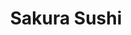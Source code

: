 ---
layout: place
title: "Sakura Sushi"
permalink: /idaho/eagle/sakura-sushi.html
stateAbbr: ID
stateName: Idaho
cityName: Eagle
place_id: ChIJ9SAwKgBVrlQRWMsz47jbH8c
photos:
  - name: >-
      places/ChIJ9SAwKgBVrlQRWMsz47jbH8c/photos/AeeoHcLH_VonPhOxXhNADTxmZ2i6bLb59ggqajvub7nZR3O3y00pKs8Fn043VA7AcsmY8poN7GzfemW6VsJgVeyhPZvmOGRpYwzEOKtemy0aLLWRgMyTschHxFAEPHZLIj1tJsvm136DyrmNRlHj0Ba5VgnmZ4Zb0uzKHZKzixN4EHI1HYe5IxazOBR2KY7No_gjkj5tqY_4f63Bwezsnz8p4NERlW-TU2TJf20E99_EdScd0Zp_-RefsxMN6TWpwDV0MCauqVLYglca93_x9DUY0E7sLk1k4wpRKKIpwRU-FnDwObd8Hg5hx4AxSVM14StDJ8UCg4ZCOWr6GFpUjjBw11tqSDLcRkOluG7K0gW77aPdDs7gjf-3z7hd1z6RQxqhAH_XjXXcDBAUi8DzsXhOiBefqGNYlG7hreLfD0wN2YD8mw
    widthPx: 4032
    heightPx: 3024
    authorAttributions:
      - displayName: Qiman Huang
        uri: https://maps.google.com/maps/contrib/115319815706950346832
        photoUri: >-
          https://lh3.googleusercontent.com/a-/ALV-UjUmtOCIbATTSC8O8_vuTa_qTPvpjdYcfhRRBVn2XnWJ3HISP0I=s100-p-k-no-mo
    flagContentUri: >-
      https://www.google.com/local/imagery/report/?cb_client=maps_api_places.places_api&image_key=!1e10!2sCIHM0ogKEICAgICLmdn5dg&hl=en-US
    googleMapsUri: >-
      https://www.google.com/maps/place//data=!3m4!1e2!3m2!1sCIHM0ogKEICAgICLmdn5dg!2e10!4m2!3m1!1s0x54ae55002a3020f5:0xc71fdbb8e333cb58
  - name: >-
      places/ChIJ9SAwKgBVrlQRWMsz47jbH8c/photos/AeeoHcLxSp8uGq6ad8Jgw6qMexfcW-cebI0i1hDiZff-pt94Bn6uxifh22COWpaCgYD3CyIyK7ZtLARvS9OLTCAjcL_UrB1oozxT5UPqMZ8qlOpAgPU8Iefo8NG6Ft5ZOMr3qKcfbMyix7A3EjGznPc9CCuBFmJIHNjaQaJNV5WogEyH_G6qtwzB7n1NycNwERxxgxvkwfM_2DWlAkPwddCrymv-AeNEGNxnNDbmzRUVnmBeadTaHfioXebobUOq2qNJuZu5HILijf0H5krlh46_0kI7ctyMJr-l4VZCNOY5Xk0lU_keUdMCKv1nob2kRq00HnYdxuLUOVwzQyELaN2eSRV7a9STHp_8PrbQ5pxpEcYdeKuhXljENH714gF9IIHV3AQv0YLqGkFDgVYyT31pSwOkNNSuN4tUb5D2B12qALPyYkl96eCYrC4CtWyXIz40
    widthPx: 4032
    heightPx: 3024
    authorAttributions:
      - displayName: Qiman Huang
        uri: https://maps.google.com/maps/contrib/115319815706950346832
        photoUri: >-
          https://lh3.googleusercontent.com/a-/ALV-UjUmtOCIbATTSC8O8_vuTa_qTPvpjdYcfhRRBVn2XnWJ3HISP0I=s100-p-k-no-mo
    flagContentUri: >-
      https://www.google.com/local/imagery/report/?cb_client=maps_api_places.places_api&image_key=!1e10!2sCIABIhAGbyfQIhLfV2ejuzYAADPF&hl=en-US
    googleMapsUri: >-
      https://www.google.com/maps/place//data=!3m4!1e2!3m2!1sCIABIhAGbyfQIhLfV2ejuzYAADPF!2e10!4m2!3m1!1s0x54ae55002a3020f5:0xc71fdbb8e333cb58
  - name: >-
      places/ChIJ9SAwKgBVrlQRWMsz47jbH8c/photos/AeeoHcJT8R_8dpodxuTn0ZMgKl3ol6Eq7_v259gbyxrDtTPfY_v2dLBXBpMhLnilkqKgDNcVLZbWoPERsARiv-WSbNydazzLXj_tCDJu04inNCFnqP5DQTmVYtb7bogQ4pTjPPd6QXYRGqla3D63jcAtuk9pzUzDCdmkFo8UbTVUQIIgAXEgoePU5Gfm6o9F0Tb70-0Zu2G1hYVEb2Di_CvQ8k05o0NgB1HNPgXezxMPbb38cTl1RTWdNOch3jHoOSc8FtoEoL0HGLg_RrqRtunDqRkdCI8NGL-WckCESPMqu1ML2t2Y1QpTbzkbDuSQx_LPGtSH1O58SMUBtucyv9S_TfuePp7yHKw_SQlQcBmfw0rebgTbWm8ePVacdVueVk7xn94qzqRJvb4CkgxPE3X-Dq4QKSVxy3XTjUTXgDO8PcM1545Wty_iEx8Pn-4fXJf5
    widthPx: 3024
    heightPx: 4032
    authorAttributions:
      - displayName: Qiman Huang
        uri: https://maps.google.com/maps/contrib/115319815706950346832
        photoUri: >-
          https://lh3.googleusercontent.com/a-/ALV-UjUmtOCIbATTSC8O8_vuTa_qTPvpjdYcfhRRBVn2XnWJ3HISP0I=s100-p-k-no-mo
    flagContentUri: >-
      https://www.google.com/local/imagery/report/?cb_client=maps_api_places.places_api&image_key=!1e10!2sCIABIhAGbwPTyQ69NWejuzYAAvzI&hl=en-US
    googleMapsUri: >-
      https://www.google.com/maps/place//data=!3m4!1e2!3m2!1sCIABIhAGbwPTyQ69NWejuzYAAvzI!2e10!4m2!3m1!1s0x54ae55002a3020f5:0xc71fdbb8e333cb58
  - name: >-
      places/ChIJ9SAwKgBVrlQRWMsz47jbH8c/photos/AeeoHcIeIztnAbXrkYSyZ9UQp6Iyq0eoi0DzuUiJpKm1Z9D8PI9-xKPV1FlvWSFzrdhgCfybK0970GHb_ru9H4MNk8ILSkAh_ls0-8hTr0UZ3GZr9GwfSkGx5uAU116ZQofwQXYKFwGCqaZ5phTuRnqUmWdA-RQPROu_1ptv5LvE1eWLeNFIvbFZ3gW62g5q-nuJo0b0dESLT-oEzvCqKdBDJMOUvzoreBJnlZ3VBi9a-FNgtzqLM3P7gIxLlG9vV10-r38f0OYHUHEh6SaFYVTxS_VMTAy5j2-REJw9674ddhLMCIIYG6x4f2VkmSG6o6cQUplr0D0paZPQNfUU0F-1ybJVKs8VIhNK8FI5Hut6qTfuQj7UYgpVlzntqiuD9RDYevXdYiUnC-7uQKDDU200_ZGaE5JREEG1sD1hiLZDgqiOrT0
    widthPx: 1033
    heightPx: 1352
    authorAttributions:
      - displayName: Tucker Barker
        uri: https://maps.google.com/maps/contrib/106558125504974300489
        photoUri: >-
          https://lh3.googleusercontent.com/a-/ALV-UjW2HSFrUKTcalrAekt5RF7Z9vCzJJ1NMtDhcN3aeRtnhDHVJIolGg=s100-p-k-no-mo
    flagContentUri: >-
      https://www.google.com/local/imagery/report/?cb_client=maps_api_places.places_api&image_key=!1e10!2sCIHM0ogKEICAgID31OrKxQE&hl=en-US
    googleMapsUri: >-
      https://www.google.com/maps/place//data=!3m4!1e2!3m2!1sCIHM0ogKEICAgID31OrKxQE!2e10!4m2!3m1!1s0x54ae55002a3020f5:0xc71fdbb8e333cb58
  - name: >-
      places/ChIJ9SAwKgBVrlQRWMsz47jbH8c/photos/AeeoHcIW584W3B2svHhJ2WZXELNp2H2k23OUwU_KgeQpgVmtqVoQhxcaEVNcSZkMWaFbNWjYjcrl5Xcsle1FE54Mm7ZEHjZBZK0HkuJpCaz25huzIJ86f0n3TKF-Wqu8sEi9_Bqcd8-IUvnmhALqdyGVpcl5u0EmEAWGAZAvqsYqQ2IwqcnEPxSUbuCcwYzbUPTwXfu-AcbO2G5uAu35rdHUxi1in07yJzn7Sy_N5mYKCYe8F9GqKKi-rotHf63e_1DfOSeb40fALX-kMqPwxgKTT3PD2pswbDyI9hB1ZqS3SfRawFXzmZvmutAtuxZ4t8sb3TExSUSiWhRKzxXNBFb7UtRdliGBYRoxoDXvLOlullMU4AjBkNKk3hxMS6PAIj3_G9XF4zrJXMI0xDaH466STt7eFccQ7Q9sMHc6pnSfTVo-VnONGYVArrVkvRbYhwKe
    widthPx: 3385
    heightPx: 3024
    authorAttributions:
      - displayName: Qiman Huang
        uri: https://maps.google.com/maps/contrib/115319815706950346832
        photoUri: >-
          https://lh3.googleusercontent.com/a-/ALV-UjUmtOCIbATTSC8O8_vuTa_qTPvpjdYcfhRRBVn2XnWJ3HISP0I=s100-p-k-no-mo
    flagContentUri: >-
      https://www.google.com/local/imagery/report/?cb_client=maps_api_places.places_api&image_key=!1e10!2sCIABIhAGbyw7gyi5Y2ejuzYAAZgp&hl=en-US
    googleMapsUri: >-
      https://www.google.com/maps/place//data=!3m4!1e2!3m2!1sCIABIhAGbyw7gyi5Y2ejuzYAAZgp!2e10!4m2!3m1!1s0x54ae55002a3020f5:0xc71fdbb8e333cb58
  - name: >-
      places/ChIJ9SAwKgBVrlQRWMsz47jbH8c/photos/AeeoHcL_duquN4Uy2fQDLHNeI5LPrqekVFTNyWwGvIzKSEYPJCNaU8e3ucqN524M1qdefT6pBekX_KBkLjgDj_a-TJAlpVUA8YuRG8UzZ1RiAc5cg0NviTbIsyTKjww04HKeaNujpjT9zeFT0vxEXaGnJHLmtuTPf6Q5b3XJnYJAAlhrRQeBZF_AgCQlhMpbgeuRj5yRPQqwDXxjMQtcu7ut4I3_5V9Ckeb0AtUMITxzxElwS-nMHdv0Iq_5PS9tp0A26j03RTfj1kjoO7lmWRSX72TFJQdgRzhO1j21sFjKSWysAy6-_Otv-VjnBXzWygcO2Bda3Ne1Qv4JhWHw6nIbAZV1Q0uHh84FQoeoYAyUkUqnvOrB4VcD76ooT4LJavEgCqvdqypXqlsTjDolDJsx56hPQwyRuaZadzIAudM-0gLGBA
    widthPx: 4032
    heightPx: 3024
    authorAttributions:
      - displayName: Qiman Huang
        uri: https://maps.google.com/maps/contrib/115319815706950346832
        photoUri: >-
          https://lh3.googleusercontent.com/a-/ALV-UjUmtOCIbATTSC8O8_vuTa_qTPvpjdYcfhRRBVn2XnWJ3HISP0I=s100-p-k-no-mo
    flagContentUri: >-
      https://www.google.com/local/imagery/report/?cb_client=maps_api_places.places_api&image_key=!1e10!2sCIHM0ogKEICAgICr49WRBA&hl=en-US
    googleMapsUri: >-
      https://www.google.com/maps/place//data=!3m4!1e2!3m2!1sCIHM0ogKEICAgICr49WRBA!2e10!4m2!3m1!1s0x54ae55002a3020f5:0xc71fdbb8e333cb58
  - name: >-
      places/ChIJ9SAwKgBVrlQRWMsz47jbH8c/photos/AeeoHcLZ83J4GG5JURUEps13Wsc8tSik7O7ZV-CPduhINL3CYEXl1vs7t6JPu1n49BPbmLJA0fb_CFsanylAmdrl13Ik0q3seMNBlToCorzwfSotMWh14tlG9GPM16KpiAkrOBnq3sm36FUzDdy7Zbk_FZZMRf4W5FKY369s4JuJ30bAf-EVO9hbtzHTRoLCkjVXU6y0UHW-FIW3KylR7MpFJu7UlRhrZH9q84jB-sxb2RUupc5seiLqsTLl064Al1Vg3i6gytqOEMoCSzLAjZEyUDIQxu5DBt6707cfiws34JZa24ARnWmvcLXwoJUfOa6t-_wN01XKWmZWijOWY1NvbtrQZSzx-CwgOLgvoRX1-aIfW5Hk6n_fg2tGEOmCLCROKj-FkXMZMPot2sJQJpiNwzUf-vkP1CGDVEBgmv1mSCPA42kWvZFxw9Z7QEQdLw
    widthPx: 2845
    heightPx: 3804
    authorAttributions:
      - displayName: Qiman Huang
        uri: https://maps.google.com/maps/contrib/115319815706950346832
        photoUri: >-
          https://lh3.googleusercontent.com/a-/ALV-UjUmtOCIbATTSC8O8_vuTa_qTPvpjdYcfhRRBVn2XnWJ3HISP0I=s100-p-k-no-mo
    flagContentUri: >-
      https://www.google.com/local/imagery/report/?cb_client=maps_api_places.places_api&image_key=!1e10!2sCIABIhAGbyw7gyi5Y2ejuzUAClNL&hl=en-US
    googleMapsUri: >-
      https://www.google.com/maps/place//data=!3m4!1e2!3m2!1sCIABIhAGbyw7gyi5Y2ejuzUAClNL!2e10!4m2!3m1!1s0x54ae55002a3020f5:0xc71fdbb8e333cb58
  - name: >-
      places/ChIJ9SAwKgBVrlQRWMsz47jbH8c/photos/AeeoHcLzwS1QcT2uu_zhkDbExlohLryDXfAxVwdfoW9xecs1UePqb4dUxr6qZ6W6YWsD9Pvv4_aCK9_fnSy5IFxXpMAnpbtlEutTclD3pplYo_HJHOmAEpbrHXSg-tN5H_Xo283CjtQBl3MqCdcPqr6RqbTzRok58AdmWoDTNt9uXUsr3UBN2B31wZ_ry1eitCPHNWEN4RiuMXhsllrruo2dI_Yai_dmx01yRBouTRyXKBXKxUvc9cPu_y3PWdZzMdEwy8LugBNCKK2w7AcPEeXhp6rABeFLKWwk1bUHeuPCkxq0KEKObaQIGqd3IoPzZXC7rRsm7Tms282jUUT329VrSBqruuK8tdUQWenZS_QvoYSJVpGYEKJ1OaiS7DG3IALHVTsbfTocrevkw-PE1VunPNodr_DhiN4IUlLST42boBZ12g
    widthPx: 4032
    heightPx: 3024
    authorAttributions:
      - displayName: Qiman Huang
        uri: https://maps.google.com/maps/contrib/115319815706950346832
        photoUri: >-
          https://lh3.googleusercontent.com/a-/ALV-UjUmtOCIbATTSC8O8_vuTa_qTPvpjdYcfhRRBVn2XnWJ3HISP0I=s100-p-k-no-mo
    flagContentUri: >-
      https://www.google.com/local/imagery/report/?cb_client=maps_api_places.places_api&image_key=!1e10!2sCIHM0ogKEICAgICr49XbFQ&hl=en-US
    googleMapsUri: >-
      https://www.google.com/maps/place//data=!3m4!1e2!3m2!1sCIHM0ogKEICAgICr49XbFQ!2e10!4m2!3m1!1s0x54ae55002a3020f5:0xc71fdbb8e333cb58
  - name: >-
      places/ChIJ9SAwKgBVrlQRWMsz47jbH8c/photos/AeeoHcJla1R6_kWCSqLNGR0_VPnZs7Vs73mj1vjT2mWqkHK7vb8SNZdQfBcUeUFjmllX01DLi-Lt2X9m3AhqeZYadSAyQTaZvNVS-UZZvcAU8dMOcZl9yCy2cWuTVW4c7eTKACY_xi6V-7VTt-1dr1EykferviuHxXoSJpfOOp5AD89fyneXsGPmyT2BUKqv43CLYzRrapg3gUIEOVWcxcWZMbJL5zIVO5aezLeDZj2VzyHVNDempoi_ZqW_EfR6Snce90cf1mm6ZAhKmDD7pe_RnS-twfp5TzDvIDjQRW_WGKtV8EMyrbhvUz_RNcsgTKfttlEmohHz588CrgQCOFeskS6pwvxguU1QVfk2kCvtC5KfhVqc9r7U2Kkak9UHwzFOmERMijNNQvnZNMVzukEEuVYE12GCJ1weOnfUSyZNsu-jb78q
    widthPx: 4032
    heightPx: 3024
    authorAttributions:
      - displayName: Qiman Huang
        uri: https://maps.google.com/maps/contrib/115319815706950346832
        photoUri: >-
          https://lh3.googleusercontent.com/a-/ALV-UjUmtOCIbATTSC8O8_vuTa_qTPvpjdYcfhRRBVn2XnWJ3HISP0I=s100-p-k-no-mo
    flagContentUri: >-
      https://www.google.com/local/imagery/report/?cb_client=maps_api_places.places_api&image_key=!1e10!2sCIHM0ogKEICAgICr49XbmQE&hl=en-US
    googleMapsUri: >-
      https://www.google.com/maps/place//data=!3m4!1e2!3m2!1sCIHM0ogKEICAgICr49XbmQE!2e10!4m2!3m1!1s0x54ae55002a3020f5:0xc71fdbb8e333cb58
  - name: >-
      places/ChIJ9SAwKgBVrlQRWMsz47jbH8c/photos/AeeoHcKrJMDmQv5ELBBsohWID08tTThWRSAn1F6cXCrxWyxqH9gWEGavqbCc67OZZR6xalZY4PGpKzDO9XJUgBgfbR9O9TZAWSzKJ2b3CXbNiy_S6_Zh_h5-Mrg176QPDudRNB1zRuh6kbErGNEMtv4EEPcXpVIcnI2dypwJXps1AXyia0tUS53N_6gRi1DWSeejQmOk0n8WSo7yaHBmWBTG44zOnLJspFw-J4XO_UmPA-v_h1IiPg6ZQTAEOc131NICOdeDNMtY5oVzqkak8L5dwmF4vVh-iizUICA0WAuEvb5TN9ZmatVfcdOaxca9jX87hxNAixF0WLUcNYdQEUVnqbE1cQTyukMQ5ZEpb1O7Ev2J78KDLCE9VOHFtH_joVFo_4G3uMWuVmAz3J8sBIpJXChl1t-lqEzg6uHulqFge6s
    widthPx: 4032
    heightPx: 3024
    authorAttributions:
      - displayName: Qiman Huang
        uri: https://maps.google.com/maps/contrib/115319815706950346832
        photoUri: >-
          https://lh3.googleusercontent.com/a-/ALV-UjUmtOCIbATTSC8O8_vuTa_qTPvpjdYcfhRRBVn2XnWJ3HISP0I=s100-p-k-no-mo
    flagContentUri: >-
      https://www.google.com/local/imagery/report/?cb_client=maps_api_places.places_api&image_key=!1e10!2sCIHM0ogKEICAgICr49WRYA&hl=en-US
    googleMapsUri: >-
      https://www.google.com/maps/place//data=!3m4!1e2!3m2!1sCIHM0ogKEICAgICr49WRYA!2e10!4m2!3m1!1s0x54ae55002a3020f5:0xc71fdbb8e333cb58
address: 3210 E Chinden Blvd, Eagle, ID 83616, USA
street: 3210 E Chinden Blvd
city: Eagle
state: ID
zip: '83616'
country: USA
neighborhood: null
latitude: '43.663418'
longitude: '-116.352066'
accessibility_options:
  wheelchairAccessibleParking: true
  wheelchairAccessibleEntrance: true
  wheelchairAccessibleSeating: true
business_status: OPERATIONAL
name: Sakura Sushi
google_maps_links:
  directionsUri: >-
    https://www.google.com/maps/dir//''/data=!4m7!4m6!1m1!4e2!1m2!1m1!1s0x54ae55002a3020f5:0xc71fdbb8e333cb58!3e0
  placeUri: https://maps.google.com/?cid=14348428524957977432
  writeAReviewUri: >-
    https://www.google.com/maps/place//data=!4m3!3m2!1s0x54ae55002a3020f5:0xc71fdbb8e333cb58!12e1
  reviewsUri: >-
    https://www.google.com/maps/place//data=!4m4!3m3!1s0x54ae55002a3020f5:0xc71fdbb8e333cb58!9m1!1b1
  photosUri: >-
    https://www.google.com/maps/place//data=!4m3!3m2!1s0x54ae55002a3020f5:0xc71fdbb8e333cb58!10e5
primary_type: Japanese Restaurant
opening_hours:
  regular: null
  current: null
secondary_opening_hours:
  regular:
    weekdayDescriptions: null
    type: null
  current:
    weekdayDescriptions: null
    type: null
phone: null
price_level: null
price_range: null
rating: null
rating_count: 0
website: null
description: null
reviews: null
parking_options: null
payment_options: null
allow_dogs: null
curbside_pickup: null
delivery: null
dine_in: null
good_for_children: null
good_for_groups: null
good_for_sports: null
live_music: null
menu_for_children: null
outdoor_seating: null
reservable: null
restroom: null
serves_beer: null
serves_breakfast: null
serves_brunch: null
serves_cocktails: null
serves_coffee: null
serves_dinner: null
serves_dessert: null
serves_lunch: null
serves_vegetarian_food: null
serves_wine: null
takeout: null

---